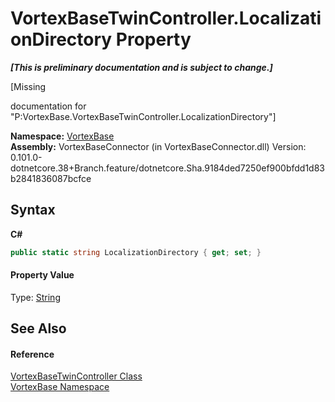 # VortexBaseTwinController.LocalizationDirectory Property 
 _**\[This is preliminary documentation and is subject to change.\]**_

\[Missing <summary> documentation for "P:VortexBase.VortexBaseTwinController.LocalizationDirectory"\]

**Namespace:**&nbsp;<a href="N_VortexBase.md">VortexBase</a><br />**Assembly:**&nbsp;VortexBaseConnector (in VortexBaseConnector.dll) Version: 0.101.0-dotnetcore.38+Branch.feature/dotnetcore.Sha.9184ded7250ef900bfdd1d83b2841836087bcfce

## Syntax

**C#**<br />
``` C#
public static string LocalizationDirectory { get; set; }
```


#### Property Value
Type: <a href="https://docs.microsoft.com/dotnet/api/system.string" target="_blank">String</a>

## See Also


#### Reference
<a href="T_VortexBase_VortexBaseTwinController.md">VortexBaseTwinController Class</a><br /><a href="N_VortexBase.md">VortexBase Namespace</a><br />